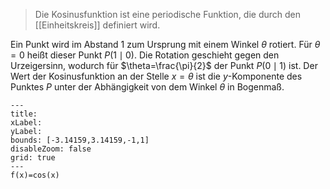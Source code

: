 > Die Kosinusfunktion ist eine periodische Funktion, die durch den [[Einheitskreis]] definiert wird.

Ein Punkt wird im Abstand $1$ zum Ursprung mit einem Winkel $\theta$ rotiert. Für $\theta=0$ heißt dieser Punkt $P(1\mid0)$. Die Rotation geschieht gegen den Urzeigersinn, wodurch für $\theta=\frac{\pi}{2}$ der Punkt $P(0\mid1)$ ist.
Der Wert der Kosinusfunktion an der Stelle $x=\theta$ ist die $y$-Komponente des Punktes $P$ unter der Abhängigkeit von dem Winkel $\theta$ in Bogenmaß.

```functionplot
---
title: 
xLabel: 
yLabel: 
bounds: [-3.14159,3.14159,-1,1]
disableZoom: false
grid: true
---
f(x)=cos(x)
```